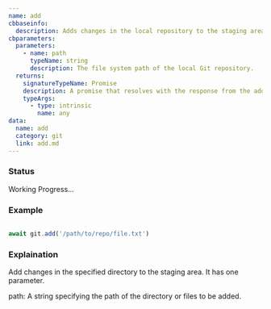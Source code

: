 ```yaml
---
name: add
cbbaseinfo:
  description: Adds changes in the local repository to the staging area at the given path.
cbparameters:
  parameters:
    - name: path
      typeName: string
      description: The file system path of the local Git repository.
  returns:
    signatureTypeName: Promise
    description: A promise that resolves with the response from the add event.
    typeArgs:
      - type: intrinsic
        name: any
data:
  name: add
  category: git
  link: add.md
---
```

<CBBaseInfo/> 
 <CBParameters/>

### Status 

Working Progress...

### Example 

```js

await git.add('/path/to/repo/file.txt')

```

### Explaination

Add changes in the specified directory to the staging area. It has one parameter.

path: A string specifying the path of the directory or files to be added.